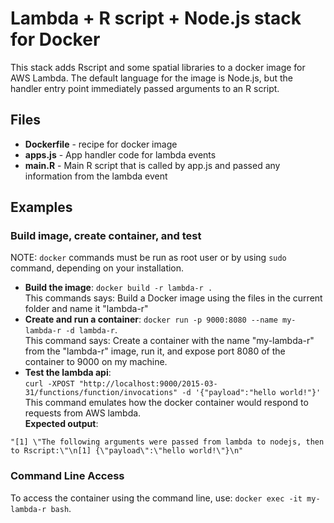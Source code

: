 # Lambda + R script + Node.js stack for Docker

This stack adds Rscript and some spatial libraries to a docker image for AWS Lambda. The default language
for the image is Node.js, but the handler entry point immediately passed arguments to an R script.  

## Files  

  - **Dockerfile** - recipe for docker image
  - **apps.js** - App handler code for lambda events
  - **main.R** - Main R script that is called by app.js and passed any information from the lambda event

## Examples  

### Build image, create container, and test
NOTE: `docker` commands must be run as root user or by using `sudo` command, depending on your installation.  

  - **Build the image**: `docker build -r lambda-r .`  
  This commands says: Build a Docker image using the files in the current folder and name it "lambda-r"
  - **Create and run a container**: `docker run -p 9000:8080 --name my-lambda-r -d lambda-r`.  
  This command says: Create a container with the name "my-lambda-r" from the "lambda-r" image, 
  run it, and expose port 8080 of the container to 9000 on my machine.
  - **Test the lambda api**:  
  `curl -XPOST "http://localhost:9000/2015-03-31/functions/function/invocations" -d '{"payload":"hello world!"}'`  
  This command emulates how the docker container would respond to requests from AWS lambda.  
  **Expected output**:  
  ```
  "[1] \"The following arguments were passed from lambda to nodejs, then to Rscript:\"\n[1] {\"payload\":\"hello world!\"}\n"
  ```

### Command Line Access  

To access the container using the command line, use: `docker exec -it my-lambda-r bash`.  

